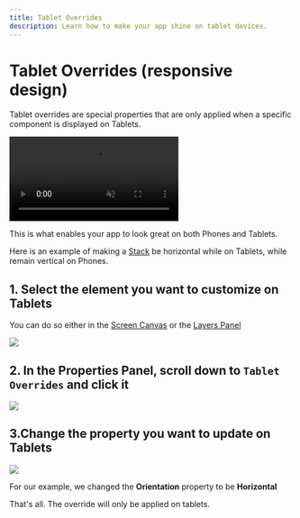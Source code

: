```yaml
---
title: Tablet Overrides
description: Learn how to make your app shine on tablet devices.
---
```


# Tablet Overrides (responsive design)

Tablet overrides are special properties that are only applied when a specific component is displayed on Tablets.

<video class="rounded-xl object-cover border w-full" autoplay loop muted playsinline controls>
  <source src="/docs/responsive.mp4" type="video/mp4">
  Your browser does not support the video tag.
</video>


This is what enables your app to look great on both Phones and Tablets.

Here is an example of making a [Stack](/docs/components/stack) be horizontal while on Tablets, while remain
vertical on Phones.

## 1. Select the element you want to customize on Tablets

You can do so either in the [Screen Canvas](/docs/building#screen-canvas) or the [Layers Panel](/docs/building#layers-panel)

![](/docs/responsive_1.png)

## 2. In the Properties Panel, scroll down to `Tablet Overrides` and click it
 

![](/docs/responsive_2.png)

## 3.Change the property you want to update on Tablets

![](/docs/responsive_3.png)

For our example, we changed the **Orientation** property to be **Horizontal**

That's all. The override will only be applied on tablets.


